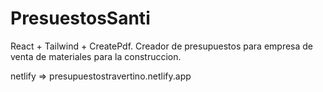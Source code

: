 # PresuestosSanti
React + Tailwind + CreatePdf. Creador de presupuestos para empresa de venta de materiales para la construccion.

netlify => presupuestostravertino.netlify.app
